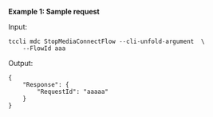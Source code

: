 **Example 1: Sample request**



Input: 

```
tccli mdc StopMediaConnectFlow --cli-unfold-argument  \
    --FlowId aaa
```

Output: 
```
{
    "Response": {
        "RequestId": "aaaaa"
    }
}
```

